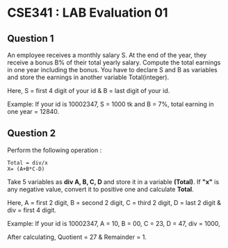 # CSE341 : LAB Evaluation 01

## Question 1 
An employee receives a monthly salary S. At the end of the year, they receive a bonus B% of their total yearly salary. Compute the total earnings in one year including the bonus. You have to declare S and B as variables and store the earnings in another variable Total(integer). 

Here, S = first 4 digit of your id & B = last digit of your id.

Example: If your id is 10002347, S = 1000 tk and B = 7%, total earning in one year = 12840.

## Question 2 
Perform the following operation : 
```
Total = div/x
X= (A+B*C-D)
```
Take 5 variables as **div A, B, C, D** and store it in a variable **(Total)**. If **"x"** is any negative value, convert it to positive one and calculate **Total**.

Here, A = first 2 digit, B = second 2 digit, C = third 2 digit, D = last 2 digit & div = first 4 digit.

Example: If your id is 10002347, A = 10, B = 00, C = 23, D = 47, div = 1000,

After calculating, Quotient = 27 & Remainder = 1.
